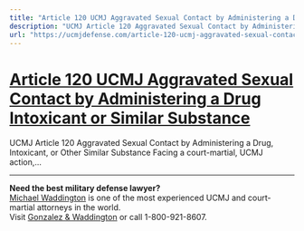 ```yaml
---
title: "Article 120 UCMJ Aggravated Sexual Contact by Administering a Drug Intoxicant or Similar Substance"
description: "UCMJ Article 120 Aggravated Sexual Contact by Administering a Drug, Intoxicant, or Other Similar Substance Facing a court-martial, UCMJ action,..."
url: "https://ucmjdefense.com/article-120-ucmj-aggravated-sexual-contact-by-administering-a-drug-intoxicant-or-other-similar-substance.html"
---
```


# [Article 120 UCMJ Aggravated Sexual Contact by Administering a Drug Intoxicant or Similar Substance](https://ucmjdefense.com/article-120-ucmj-aggravated-sexual-contact-by-administering-a-drug-intoxicant-or-other-similar-substance.html)

UCMJ Article 120 Aggravated Sexual Contact by Administering a Drug, Intoxicant, or Other Similar Substance Facing a court-martial, UCMJ action,...

---

**Need the best military defense lawyer?**  
[Michael Waddington](https://ucmjdefense.com/attorneys/michael-stewart-waddington-partner.html) is one of the most experienced UCMJ and court-martial attorneys in the world.  
Visit [Gonzalez & Waddington](https://ucmjdefense.com) or call 1-800-921-8607.
